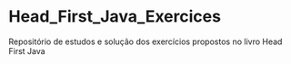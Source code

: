 # Head_First_Java_Exercices
Repositório de estudos e solução dos exercícios propostos no livro Head First Java
